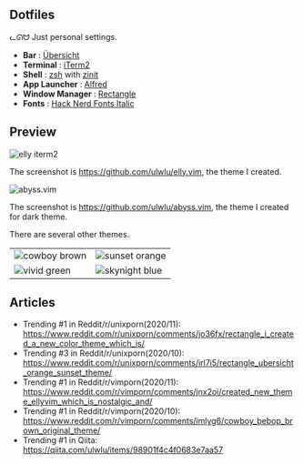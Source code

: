 ## Dotfiles

ᓚᘏᗢ Just personal settings.

- **Bar** : [Übersicht](http://tracesof.net/uebersicht/)
- **Terminal** : [iTerm2](https://www.iterm2.com/)
- **Shell** : [zsh](https://wiki.archlinux.org/index.php/zsh) with [zinit](https://zdharma.org/zinit/wiki/)
- **App Launcher** : [Alfred](alfredapp.com)
- **Window Manager** : [Rectangle](https://rectangleapp.com/)
- **Fonts** : [Hack Nerd Fonts Italic](https://www.nerdfonts.com/)

## Preview

<img alt="elly iterm2" src="https://user-images.githubusercontent.com/41639488/98157819-3f36ca00-1f1d-11eb-962c-17f33996bd48.png">

The screenshot is https://github.com/ulwlu/elly.vim, the theme I created.

<img alt="abyss.vim" src="https://user-images.githubusercontent.com/41639488/99898465-06507080-2ce5-11eb-8aac-d62fb93fe2d7.png">

The screenshot is https://github.com/ulwlu/abyss.vim, the theme I created for dark theme.

There are several other themes.

<table>
    <tbody>
        <tr>
            <td>
				<img alt="cowboy brown" src="https://user-images.githubusercontent.com/41639488/92177661-e34bb880-ee7b-11ea-83bc-63149f6051bb.png">
			</td>
            <td>
				<img alt="sunset orange" src="https://user-images.githubusercontent.com/41639488/91911058-435f2500-eceb-11ea-98c3-45ee1aab066a.png">
			</td>
        </tr>
        <tr>
            <td>
				<img alt="vivid green" src="https://user-images.githubusercontent.com/41639488/92177442-79331380-ee7b-11ea-9b0b-a421671c3400.png">
			</td>
            <td>
				<img alt="skynight blue" src="https://user-images.githubusercontent.com/41639488/92177737-0aa28580-ee7c-11ea-8a61-c5b2c482d8a3.png">
			</td>
        </tr>
    </tbody>
</table>

## Articles

- Trending #1 in Reddit/r/unixporn(2020/11): https://www.reddit.com/r/unixporn/comments/jo36fx/rectangle_i_created_a_new_color_theme_which_is/
- Trending #3 in Reddit/r/unixporn(2020/10): https://www.reddit.com/r/unixporn/comments/irl7i5/rectangle_ubersicht_orange_sunset_theme/
- Trending #1 in Reddit/r/vimporn(2020/11): https://www.reddit.com/r/vimporn/comments/jnx2oi/created_new_theme_ellyvim_which_is_nostalgic_and/
- Trending #1 in Reddit/r/vimporn(2020/10): https://www.reddit.com/r/vimporn/comments/imlyg6/cowboy_bebop_brown_original_theme/
- Trending #1 in Qiita: https://qiita.com/ulwlu/items/98901f4c4f0683e7aa57
